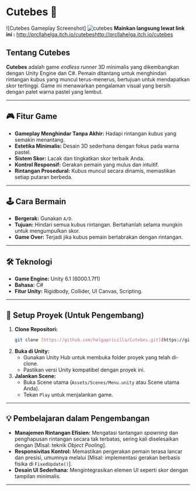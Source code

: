 # Cutebes 💖

![Cutebes Gameplay Screenshot]
![cutebes](https://github.com/user-attachments/assets/4bbecff2-e712-4c57-a929-e34261c9eb2e)
**Mainkan langsung lewat link ini :** http://prcllahelga.itch.io/cutebeshttp://prcllahelga.itch.io/cutebes


## Tentang Cutebes

**Cutebes** adalah game *endless runner* 3D minimalis yang dikembangkan dengan Unity Engine dan C#. Pemain ditantang untuk menghindari rintangan kubus yang muncul terus-menerus, bertujuan untuk mendapatkan skor tertinggi. Game ini menawarkan pengalaman visual yang bersih dengan palet warna pastel yang lembut.

---

## 🎮 Fitur Game

* **Gameplay Menghindar Tanpa Akhir:** Hadapi rintangan kubus yang semakin menantang.
* **Estetika Minimalis:** Desain 3D sederhana dengan fokus pada warna pastel.
* **Sistem Skor:** Lacak dan tingkatkan skor terbaik Anda.
* **Kontrol Responsif:** Gerakan pemain yang mulus dan intuitif.
* **Rintangan Prosedural:** Kubus muncul secara dinamis, memastikan setiap putaran berbeda.

---

## 🕹️ Cara Bermain

* **Bergerak:** Gunakan `A/D`.
* **Tujuan:** Hindari semua kubus rintangan. Bertahanlah selama mungkin untuk mengumpulkan skor.
* **Game Over:** Terjadi jika kubus pemain bertabrakan dengan rintangan.

---

## 🛠️ Teknologi

* **Game Engine:** Unity 6.1 (6000.1.7f1)
* **Bahasa:** C#
* **Fitur Unity:** Rigidbody, Collider, UI Canvas, Scripting.

---

## 🚀 Setup Proyek (Untuk Pengembang)

1.  **Clone Repositori:**
    ```bash
    git clone [https://github.com/helgapricilla/Cutebes.git](https://github.com/helgapricilla/Cutebes.git)
    ```
2.  **Buka di Unity:**
    * Gunakan Unity Hub untuk membuka folder proyek yang telah di-clone.
    * Pastikan versi Unity kompatibel dengan proyek ini.
3.  **Jalankan Scene:**
    * Buka Scene utama (`Assets/Scenes/Menu.unity` atau Scene utama Anda).
    * Tekan `Play` untuk menjalankan game.

---

## 💡 Pembelajaran dalam Pengembangan

* **Manajemen Rintangan Efisien:** Mengatasi tantangan *spawning* dan penghapusan rintangan secara tak terbatas, sering kali diselesaikan dengan [Misal: teknik *Object Pooling*].
* **Responsivitas Kontrol:** Memastikan pergerakan pemain terasa lancar dan presisi, umumnya melalui [Misal: implementasi gerakan berbasis fisika di `FixedUpdate()`].
* **Desain UI Sederhana:** Mengintegrasikan elemen UI seperti skor dengan tampilan minimalis.

---
